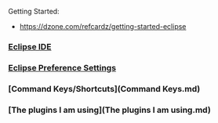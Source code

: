 Getting Started:
* https://dzone.com/refcardz/getting-started-eclipse

### [Eclipse IDE](EclipseIDE.md)

### [Eclipse Preference Settings](PreferenceSetting.md)

### [Command Keys/Shortcuts](Command Keys.md)

### [The plugins I am using](The plugins I am using.md)
